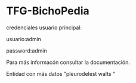 # TFG-BichoPedia

credenciales usuario principal:

usuario:admin


password:admin


Para más informacón consultar la documentación.

Entidad con más datos "pleurodelest walts
"
